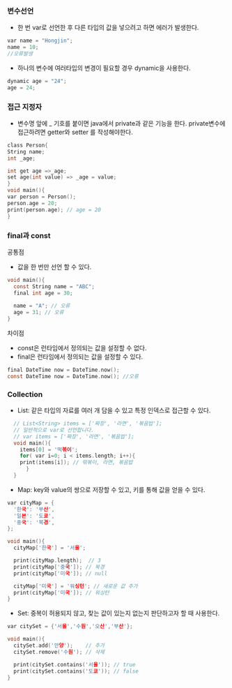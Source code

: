 ### 변수선언

- 한 번 var로 선언한 후 다른 타입의 값을 넣으려고 하면 에러가 발생한다.
```c
var name = "Hongjin";
name = 10;
//오류발생
```

- 하나의 변수에 여러타입의 변경이 필요할 경우 dynamic을 사용한다.
```c
dynamic age = "24";
age = 24;
```
### 접근 지정자

- 변수명 앞에 _ 기호를 붙이면 java에서 private과 같은 기능을 한다. private변수에 접근하려면 getter와 setter 를 작성해야한다.
```c
class Person{
String name;
int _age;

int get age =>_age;
set age(int value) => _age = value;
}
void main(){
var person = Person();
person.age = 20;
print(person.age); // age = 20
}
```

### final과 const
공통점
- 값을 한 번만 선언 할 수 있다.
```c
void main(){
  const String name = "ABC";
  final int age = 30;
  
  name = "A"; // 오류
  age = 31; // 오류
}

```

차이점
- const은 런타임에서 정의되는 값을 설정할 수 없다.
- final은 런타임에서 정의되는 값을 설정할 수 있다.
```c
final DateTime now = DateTime.now();
const DateTime now = DateTime.now(); //오류
```

### Collection
- List: 같은 타입의 자료를 여러 개 담을 수 있고 특정 인덱스로 접근할 수 있다.
```c
  // List<String> items = ['짜장', '라면', '볶음밥']; 
  // 일반적으로 var로 선언합니다.
  // var items = ['짜장', '라면', '볶음밥']; 
  void main(){
    items[0] = '떡볶이';
    for( var i=0; i < items.length; i++){
    print(items[i]); // 떢볶이, 라면, 볶음밥
      }
  }
```
- Map: key와 value의 쌍으로 저장할 수 있고, 키를 통해 값을 얻을 수 있다.
```c
var cityMap = {
  '한국': '부산',
  '일본': '도쿄',
  '중국': '북경',
};

void main(){
  cityMap['한국'] = '서울';

  print(cityMap.length);  // 3
  print(cityMap['중국']); // 북경
  print(cityMap['미국']); // null

  cityMap['미국'] = '워싱턴'; // 새로운 값 추가
  print(cityMap['미국']); // 워싱턴
}
```

- Set: 중복이 허용되지 않고, 찾는 값이 있는지 없는지 판단하고자 할 때 사용한다.

```c
var citySet = {'서울','수원','오산','부산'};

void main(){
  citySet.add('안양');    // 추가
  citySet.remove('수원'); // 삭제

  print(citySet.contains('서울')); // true
  print(citySet.contains('도쿄')); // false
}
```

